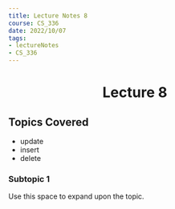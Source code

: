 ```yaml
---
title: Lecture Notes 8
course: CS_336
date: 2022/10/07
tags: 
- lectureNotes
- CS_336
---
```


<center><h1>Lecture 8</h1></center>

## Topics Covered
- update
- insert
- delete

### Subtopic 1
Use this space to expand upon the topic.

